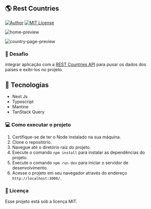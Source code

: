 ## 🌎 Rest Countries

[![Author](https://img.shields.io/badge/author-ClodoaldoDantas-000000)](https://github.com/ClodoaldoDantas)
[![MIT License](https://img.shields.io/badge/License-MIT-000000.svg)](https://choosealicense.com/licenses/mit/)

![home-preview](https://github.com/ClodoaldoDantas/rest-countries/assets/32376905/c4b1ca6d-8cf8-4793-a85b-911494ad5f8a)

![country-page-preview](https://github.com/ClodoaldoDantas/rest-countries/assets/32376905/0086742c-aa0b-465c-a7e5-a53074c93f4c)

### 🎯 Desafio
integrar aplicação com a [REST Countries API](https://restcountries.com/) para puxar os dados dos países e exibi-los no projeto.

## 🚀 Tecnologias

- Next Js
- Typescript
- Mantine
- TanStack Query

 ### 💻 Como executar o projeto

1. Certifique-se de ter o Node instalado na sua máquina.
2. Clone o repositório.
3. Navegue até o diretório raiz do projeto.
4. Execute o comando `npm install` para instalar as dependências do projeto.
5. Execute o comando `npm run dev` para iniciar o servidor de desenvolvimento.
6. Acesse o projeto em seu navegador através do endereço `http://localhost:3000/`.

### 📝 Licença
Esse projeto está sob a licença MIT.
